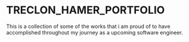 # TRECLON_HAMER_PORTFOLIO
This is a collection of some of the works that i am proud of to have accomplished throughout my journey as a upcoming software engineer.
